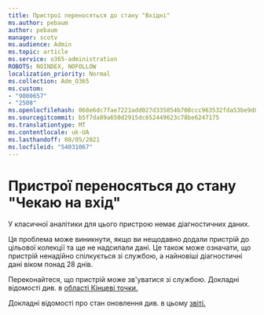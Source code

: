 ```yaml
---
title: Пристрої переносяться до стану "Вхідні"
ms.author: pebaum
author: pebaum
manager: scotv
ms.audience: Admin
ms.topic: article
ms.service: o365-administration
ROBOTS: NOINDEX, NOFOLLOW
localization_priority: Normal
ms.collection: Adm_O365
ms.custom:
- "9000657"
- "2508"
ms.openlocfilehash: 068e6dc7fae7221add027d335854b708ccc963532fda53be9d8f54bc578abab6
ms.sourcegitcommit: b5f7da89a650d2915dc652449623c78be6247175
ms.translationtype: MT
ms.contentlocale: uk-UA
ms.lasthandoff: 08/05/2021
ms.locfileid: "54031067"
---
```

# <a name="devices-are-in-awaiting-enrollment-state"></a>Пристрої переносяться до стану "Чекаю на вхід"

У класичної аналітики для цього пристрою немає діагностичних даних. 

Ця проблема може виникнути, якщо ви нещодавно додали пристрій до цільової колекції та ще не надсилали дані. Це також може означати, що пристрій ненадійно спілкується зі службою, а найновіші діагностичні дані віком понад 28 днів.

Переконайтеся, що пристрій може зв'уватися зі службою. Докладні відомості див. в [області Кінцеві точки.](https://docs.microsoft.com/configmgr/desktop-analytics/enable-data-sharing#endpoints)

Докладні відомості про стан оновлення див. в цьому [звіті.](https://docs.microsoft.com/configmgr/desktop-analytics/monitor-connection-health#awaiting-enrollment)